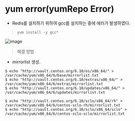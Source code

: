 # yum error(yumRepo Error)

- Redis를 설치하기 위하여 gcc를 설치하는 중에 에러가 발생하였다.
> `yum install -y gcc*`

![image](https://user-images.githubusercontent.com/43158502/128505274-4dbb582e-94d9-4a54-b4ba-ba2bed3a17c7.png)

> 해결 방법
- mirrorlist 생성.
```
$ echo "http://vault.centos.org/6.10/os/x86_64/" > /var/cache/yum/x86_64/6/base/mirrorlist.txt
$ echo "http://vault.centos.org/6.10/extras/x86_64/" > /var/cache/yum/x86_64/6/extras/mirrorlist.txt
$ echo "http://vault.centos.org/6.10/updates/x86_64/" > /var/cache/yum/x86_64/6/updates/mirrorlist.txt

$ echo "http://vault.centos.org/6.10/sclo/x86_64/rh" > /var/cache/yum/x86_64/6/centos-sclo-rh/mirrorlist.txt
$ echo "http://vault.centos.org/6.10/sclo/x86_64/sclo" > /var/cache/yum/x86_64/6/centos-sclo-sclo/mirrorlist.txt
```

